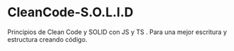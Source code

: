# CleanCode-S.O.L.I.D
Principios de Clean Code y SOLID con JS y TS .
Para una mejor escritura y estructura creando código.

